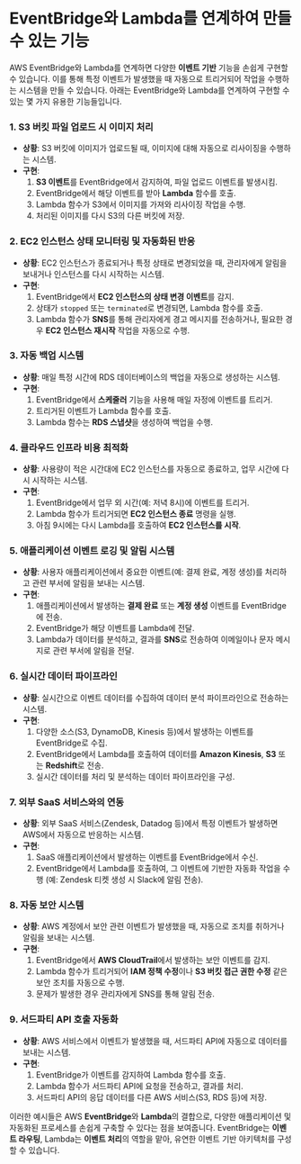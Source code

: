 # EventBridge와 Lambda를 연계하여 만들 수 있는 기능

AWS EventBridge와 Lambda를 연계하면 다양한 **이벤트 기반** 기능을 손쉽게 구현할 수 있습니다. 이를 통해 특정 이벤트가 발생했을 때 자동으로 트리거되어 작업을 수행하는 시스템을 만들 수 있습니다. 아래는 EventBridge와 Lambda를 연계하여 구현할 수 있는 몇 가지 유용한 기능들입니다.

### 1. **S3 버킷 파일 업로드 시 이미지 처리**
   - **상황**: S3 버킷에 이미지가 업로드될 때, 이미지에 대해 자동으로 리사이징을 수행하는 시스템.
   - **구현**: 
     1. **S3 이벤트**를 EventBridge에서 감지하여, 파일 업로드 이벤트를 발생시킴.
     2. EventBridge에서 해당 이벤트를 받아 **Lambda** 함수를 호출.
     3. Lambda 함수가 S3에서 이미지를 가져와 리사이징 작업을 수행.
     4. 처리된 이미지를 다시 S3의 다른 버킷에 저장.

### 2. **EC2 인스턴스 상태 모니터링 및 자동화된 반응**
   - **상황**: EC2 인스턴스가 종료되거나 특정 상태로 변경되었을 때, 관리자에게 알림을 보내거나 인스턴스를 다시 시작하는 시스템.
   - **구현**:
     1. EventBridge에서 **EC2 인스턴스의 상태 변경 이벤트**를 감지.
     2. 상태가 `stopped` 또는 `terminated`로 변경되면, Lambda 함수를 호출.
     3. Lambda 함수가 **SNS**를 통해 관리자에게 경고 메시지를 전송하거나, 필요한 경우 **EC2 인스턴스 재시작** 작업을 자동으로 수행.

### 3. **자동 백업 시스템**
   - **상황**: 매일 특정 시간에 RDS 데이터베이스의 백업을 자동으로 생성하는 시스템.
   - **구현**:
     1. EventBridge에서 **스케줄러** 기능을 사용해 매일 자정에 이벤트를 트리거.
     2. 트리거된 이벤트가 Lambda 함수를 호출.
     3. Lambda 함수는 **RDS 스냅샷**을 생성하여 백업을 수행.

### 4. **클라우드 인프라 비용 최적화**
   - **상황**: 사용량이 적은 시간대에 EC2 인스턴스를 자동으로 종료하고, 업무 시간에 다시 시작하는 시스템.
   - **구현**:
     1. EventBridge에서 업무 외 시간(예: 저녁 8시)에 이벤트를 트리거.
     2. Lambda 함수가 트리거되면 **EC2 인스턴스 종료** 명령을 실행.
     3. 아침 9시에는 다시 Lambda를 호출하여 **EC2 인스턴스를 시작**.

### 5. **애플리케이션 이벤트 로깅 및 알림 시스템**
   - **상황**: 사용자 애플리케이션에서 중요한 이벤트(예: 결제 완료, 계정 생성)를 처리하고 관련 부서에 알림을 보내는 시스템.
   - **구현**:
     1. 애플리케이션에서 발생하는 **결제 완료** 또는 **계정 생성** 이벤트를 EventBridge에 전송.
     2. EventBridge가 해당 이벤트를 Lambda에 전달.
     3. Lambda가 데이터를 분석하고, 결과를 **SNS**로 전송하여 이메일이나 문자 메시지로 관련 부서에 알림을 전달.

### 6. **실시간 데이터 파이프라인**
   - **상황**: 실시간으로 이벤트 데이터를 수집하여 데이터 분석 파이프라인으로 전송하는 시스템.
   - **구현**:
     1. 다양한 소스(S3, DynamoDB, Kinesis 등)에서 발생하는 이벤트를 EventBridge로 수집.
     2. EventBridge에서 Lambda를 호출하여 데이터를 **Amazon Kinesis**, **S3** 또는 **Redshift**로 전송.
     3. 실시간 데이터를 처리 및 분석하는 데이터 파이프라인을 구성.

### 7. **외부 SaaS 서비스와의 연동**
   - **상황**: 외부 SaaS 서비스(Zendesk, Datadog 등)에서 특정 이벤트가 발생하면 AWS에서 자동으로 반응하는 시스템.
   - **구현**:
     1. SaaS 애플리케이션에서 발생하는 이벤트를 EventBridge에서 수신.
     2. EventBridge에서 Lambda를 호출하여, 그 이벤트에 기반한 자동화 작업을 수행 (예: Zendesk 티켓 생성 시 Slack에 알림 전송).

### 8. **자동 보안 시스템**
   - **상황**: AWS 계정에서 보안 관련 이벤트가 발생했을 때, 자동으로 조치를 취하거나 알림을 보내는 시스템.
   - **구현**:
     1. EventBridge에서 **AWS CloudTrail**에서 발생하는 보안 이벤트를 감지.
     2. Lambda 함수가 트리거되어 **IAM 정책 수정**이나 **S3 버킷 접근 권한 수정** 같은 보안 조치를 자동으로 수행.
     3. 문제가 발생한 경우 관리자에게 SNS를 통해 알림 전송.

### 9. **서드파티 API 호출 자동화**
   - **상황**: AWS 서비스에서 이벤트가 발생했을 때, 서드파티 API에 자동으로 데이터를 보내는 시스템.
   - **구현**:
     1. EventBridge가 이벤트를 감지하여 Lambda 함수를 호출.
     2. Lambda 함수가 서드파티 API에 요청을 전송하고, 결과를 처리.
     3. 서드파티 API의 응답 데이터를 다른 AWS 서비스(S3, RDS 등)에 저장.

이러한 예시들은 AWS **EventBridge**와 **Lambda**의 결합으로, 다양한 애플리케이션 및 자동화된 프로세스를 손쉽게 구축할 수 있다는 점을 보여줍니다. EventBridge는 **이벤트 라우팅**, Lambda는 **이벤트 처리**의 역할을 맡아, 유연한 이벤트 기반 아키텍처를 구성할 수 있습니다.